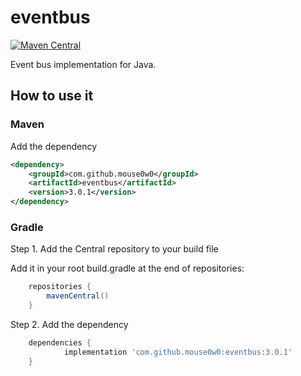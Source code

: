 # eventbus

[![Maven Central](https://img.shields.io/maven-central/v/com.github.mouse0w0/eventbus.svg?label=Maven%20Central)](https://search.maven.org/search?q=g:%22com.github.mouse0w0%22%20AND%20a:%22eventbus%22)

Event bus implementation for Java.

## How to use it

### Maven

Add the dependency

```xml
<dependency>
    <groupId>com.github.mouse0w0</groupId>
    <artifactId>eventbus</artifactId>
    <version>3.0.1</version>
</dependency>
```
### Gradle

Step 1. Add the Central repository to your build file

Add it in your root build.gradle at the end of repositories:

```gradle
	repositories {
		mavenCentral()
	}
```

Step 2. Add the dependency
```gradle
	dependencies {
	        implementation 'com.github.mouse0w0:eventbus:3.0.1'
	}
```
